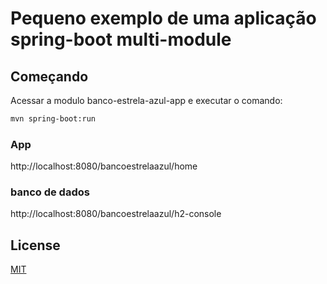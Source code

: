 # Pequeno exemplo de uma aplicação spring-boot multi-module 

## Começando
Acessar a modulo banco-estrela-azul-app e executar o comando: 

```bash
mvn spring-boot:run
```

### App 
http://localhost:8080/bancoestrelaazul/home

### banco de dados
 http://localhost:8080/bancoestrelaazul/h2-console

## License
[MIT](https://choosealicense.com/licenses/mit/)